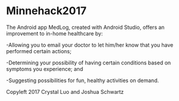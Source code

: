 # Minnehack2017
The Android app MedLog, created with Android Studio, offers an improvement to in-home healthcare by:
  
  -Allowing you to email your doctor to let him/her know that you have performed certain actions; 
  
  -Determining your possibility of having certain conditions based on symptoms you experience; and
  
  -Suggesting possibilities for fun, healthy activities on demand.
  
  Copyleft 2017 Crystal Luo and Joshua Schwartz
